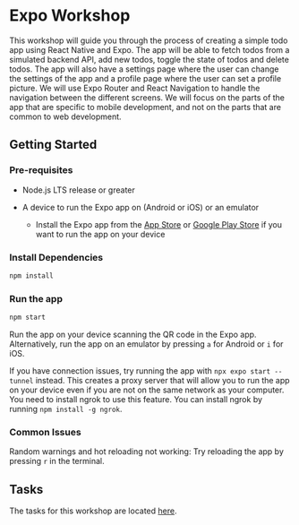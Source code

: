 # Expo Workshop

This workshop will guide you through the process of creating a simple todo app using React Native and Expo. The app will be able to fetch todos from a simulated backend API, add new todos, toggle the state of todos and delete todos. The app will also have a settings page where the user can change the settings of the app and a profile page where the user can set a profile picture. We will use Expo Router and React Navigation to handle the navigation between the different screens. We will focus on the parts of the app that are specific to mobile development, and not on the parts that are common to web development.

## Getting Started

### Pre-requisites

- Node.js LTS release or greater

- A device to run the Expo app on (Android or iOS) or an emulator
  - Install the Expo app from the [App Store](https://itunes.apple.com/app/apple-store/id982107779) or [Google Play Store](https://play.google.com/store/apps/details?id=host.exp.exponent&referrer=www) if you want to run the app on your device

### Install Dependencies

```bash
npm install
```

### Run the app

```bash
npm start
```

Run the app on your device scanning the QR code in the Expo app. Alternatively, run the app on an emulator by pressing `a` for Android or `i` for iOS.

If you have connection issues, try running the app with `npx expo start --tunnel` instead. This creates a proxy server that will allow you to run the app on your device even if you are not on the same network as your computer. You need to install ngrok to use this feature. You can install ngrok by running `npm install -g ngrok`.

### Common Issues

Random warnings and hot reloading not working: Try reloading the app by pressing `r` in the terminal.

## Tasks

The tasks for this workshop are located [here](docs/tasks.md).
